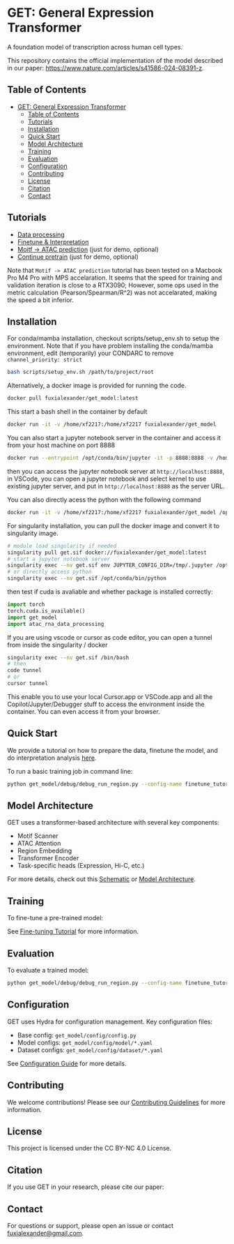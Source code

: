 # GET: General Expression Transformer

A foundation model of transcription across human cell types.

This repository contains the official implementation of the model described in our paper: https://www.nature.com/articles/s41586-024-08391-z.


## Table of Contents

- [GET: General Expression Transformer](#get-general-expression-transformer)
  - [Table of Contents](#table-of-contents)
  - [Tutorials](#tutorials)
  - [Installation](#installation)
  - [Quick Start](#quick-start)
  - [Model Architecture](#model-architecture)
  - [Training](#training)
  - [Evaluation](#evaluation)
  - [Configuration](#configuration)
  - [Contributing](#contributing)
  - [License](#license)
  - [Citation](#citation)
  - [Contact](#contact)

## Tutorials
- [Data processing](tutorials/prepare_pbmc.ipynb)
- [Finetune & Interpretation](tutorials/finetune_pbmc.ipynb) 
- [Moitf -> ATAC prediction](tutorials/predict_atac.ipynb) (just for demo, optional)
- [Continue pretrain](tutorials/pretrain_pbmc.ipynb) (just for demo, optional)

Note that `Motif -> ATAC prediction` tutorial has been tested on a Macbook Pro M4 Pro with MPS accelaration. It seems that the speed for training and validation iteration is close to a RTX3090; 
However, some ops used in the metric calculation (Pearson/Spearman/R^2) was not accelarated, making the speed a bit inferior. 


## Installation

For conda/mamba installation, checkout scripts/setup_env.sh to setup the environment. Note that if you have problem installing the conda/mamba environment, edit (temporarily) your CONDARC to remove `channel_priority: strict` 
```bash
bash scripts/setup_env.sh /path/to/project/root
```

Alternatively, a docker image is provided for running the code. 

```bash
docker pull fuxialexander/get_model:latest
```
This start a bash shell in the container by default
```bash
docker run -it -v /home/xf2217:/home/xf2217 fuxialexander/get_model 
```

You can also start a jupyter notebook server in the container and access it from your host machine on port 8888

```bash
docker run --entrypoint /opt/conda/bin/jupyter -it -p 8888:8888 -v /home/xf2217:/home/xf2217 fuxialexander/get_model notebook --allow-root --ip 0.0.0.0 --no-browser --NotebookApp.token='' --NotebookApp.password='' # add password if you want
```
then you can access the jupyter notebook server at `http://localhost:8888`, in VSCode, you can open a jupyter notebook and select kernel to use existing jupyter server, and put in `http://localhost:8888` as the server URL.

You can also directly acess the python with the following command
```bash
docker run -it -v /home/xf2217:/home/xf2217 fuxialexander/get_model /opt/conda/bin/python /some/script/to/run.py
```

For singularity installation, you can pull the docker image and convert it to singularity image. 
```bash
# module load singularity if needed 
singularity pull get.sif docker://fuxialexander/get_model:latest
# start a jupyter notebook server
singularity exec --nv get.sif env JUPYTER_CONFIG_DIR=/tmp/.jupyter /opt/conda/bin/jupyter notebook --allow-root --ip 0.0.0.0 --no-browser --NotebookApp.token='' --NotebookApp.password=''
# or directly access python
singularity exec --nv get.sif /opt/conda/bin/python
```

then test if cuda is avaliable and whether package is installed correctly:
```python
import torch
torch.cuda.is_available()
import get_model
import atac_rna_data_processing
```

If you are using vscode or cursor as code editor, you can open a tunnel from inside the singularity / docker
```bash
singularity exec --nv get.sif /bin/bash
# then 
code tunnel
# or 
cursor tunnel
```
This enable you to use your local Cursor.app or VSCode.app and all the Copilot/Jupyter/Debugger stuff to access the environment inside the container. You can even access it from your browser.

## Quick Start

We provide a tutorial on how to prepare the data, finetune the model, and do interpretation analysis [here](tutorials/full_v1_pipeline.py).

To run a basic training job in command line:
```bash
python get_model/debug/debug_run_region.py --config-name finetune_tutorial stage=fit
```

## Model Architecture

GET uses a transformer-based architecture with several key components:
- Motif Scanner
- ATAC Attention
- Region Embedding
- Transformer Encoder
- Task-specific heads (Expression, Hi-C, etc.)

For more details, check out this [Schematic](https://fuxialexander.github.io/get_model/model.html) or [Model Architecture](tutorials/Model%20Customization.md).

## Training

To fine-tune a pre-trained model:

See [Fine-tuning Tutorial](tutorials/Finetune.md) for more information.

## Evaluation

To evaluate a trained model:
```bash
python get_model/debug/debug_run_region.py --config-name finetune_tutorial stage=validate
```

## Configuration

GET uses Hydra for configuration management. Key configuration files:

- Base config: `get_model/config/config.py`
- Model configs: `get_model/config/model/*.yaml`
- Dataset configs: `get_model/config/dataset/*.yaml`

See [Configuration Guide](tutorials/Configuration.md) for more details.

## Contributing

We welcome contributions! Please see our [Contributing Guidelines](CONTRIBUTING.md) for more information.

## License

This project is licensed under the CC BY-NC 4.0 License.

## Citation

If you use GET in your research, please cite our paper:

## Contact

For questions or support, please open an issue or contact [fuxialexander@gmail.com](mailto:fuxialexander@gmail.com).

